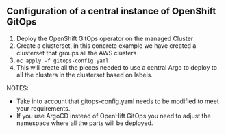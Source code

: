 ## Configuration of a central instance of OpenShift GitOps

1. Deploy the OpenShift GitOps operator on the managed Cluster
2. Create a clusterset, in this concrete example we have created a clusterset that groups all the AWS clusters
3. ```oc apply -f gitops-config.yaml``` 
4. This will create all the pieces needed to use a central Argo to deploy to all the clusters in the clusterset based on labels.

NOTES:
- Take into account that gitops-config.yaml needs to be modified to meet your requirements.
- If you use ArgoCD instead of OpenHift GitOps you need to adjust the namespace where all the parts will be deployed.
